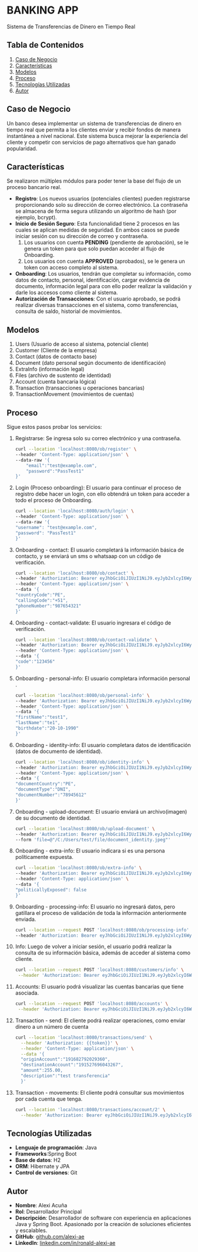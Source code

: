 # BANKING APP

Sistema de Transferencias de Dinero en Tiempo Real

## Tabla de Contenidos

1. [Caso de Negocio](#casodenegocio)
2. [Características](#características)
3. [Modelos](#modelos)
4. [Proceso](#proceso)
5. [Tecnologías Utilizadas](#tecnologíasutilizadas)
6. [Autor](#autor)

## Caso de Negocio

Un banco desea implementar un sistema de transferencias de dinero en tiempo real que permita a los
clientes enviar y recibir fondos de manera instantánea a nivel nacional. Este sistema busca mejorar
la experiencia del cliente y competir con servicios de pago alternativos que han ganado popularidad.

## Características

Se realizaron múltiples módulos para poder tener la base del flujo de un proceso bancario real.

- **Registro**: Los nuevos usuarios (potenciales clientes) pueden registrarse proporcionando solo su
  dirección de correo electrónico. La contraseña se almacena de forma segura utilizando un algoritmo
  de hash (por ejemplo, bcrypt).
- **Inicio de Sesión Seguro**: Esta funcionalidad tiene 2 procesos en las cuales se aplican medidas
  de seguridad. En ambos casos se puede iniciar sesión con su dirección de correo y contraseña.
    1. Los usuarios con cuenta **PENDING** (pendiente de aprobación), se le genera un token para que
       solo puedan acceder al flujo de Onboarding.
    2. Los usuarios con cuenta **APPROVED** (aprobados), se le genera un token con acceso completo
       al sistema.
- **Onboarding**: Los usuarios, tendrán que completar su información, como datos de contacto,
  personal, identificación, cargar evidencia de documento, información legal para con ello poder
  realizar la validación y darle los accesos como cliente al sistema.
- **Autorización de Transacciones**: Con el usuario aprobado, se podrá realizar diversas
  transacciones en el sistema, como transferencias, consulta de saldo, historial de movimientos.

## Modelos

1. Users (Usuario de acceso al sistema, potencial cliente)
2. Customer (Cliente de la empresa)
3. Contact (datos de contacto base)
4. Document (dato personal según documento de identificación)
5. ExtraInfo (información legal)
6. Files (archivo de sustento de identidad)
7. Account (cuenta bancaria lógica)
8. Transaction (transacciones u operaciones bancarias)
9. TransactionMovement (movimientos de cuentas)

## Proceso

Sigue estos pasos probar los servicios:

1. Registrarse: Se ingresa solo su correo electrónico y una contraseña.
   ```bash
   curl --location 'localhost:8080/ob/register' \
   --header 'Content-Type: application/json' \
   --data-raw '{
       "email":"test@example.com",
       "password":"PassTest1"
   }'
   ```

2. Login (Proceso onboarding): El usuario para continuar el proceso de registro debe hacer un login,
   con ello obtendrá un token para acceder a todo el proceso de Onboarding.
    ```bash
   curl --location 'localhost:8080/auth/login' \
   --header 'Content-Type: application/json' \
   --data-raw '{
   "username": "test@example.com",
   "password": "PassTest1"
   }'
    ```
3. Onboarding - contact: El usuario completará la información básica de contacto, y se enviará un sms o
   whatsaap con un código de verificación.
    ```bash
   curl --location 'localhost:8080/ob/contact' \
   --header 'Authorization: Bearer eyJhbGciOiJIUzI1NiJ9.eyJyb2xlcyI6WyJST0xFX1VTRVIiXSwiY3VzdG9tZXJJZCI6MSwiaWQiOjEsInN0YXRlIjoiUEVORElORyIsImVtYWlsIjoidGVzdEBleGFtcGxlLmNvbSIsInN1YiI6InRlc3RAZXhhbXBsZS5jb20iLCJpYXQiOjE3MjkzNjMwODUsImV4cCI6MTcyOTM2NDA4NX0.QXD49EG6gWLswrD1oEBs0ZlyuxhnUVTUYn9VZuhJBeA' \
   --header 'Content-Type: application/json' \
   --data '{
   "countryCode":"PE",
   "callingCode":"+51",
   "phoneNumber":"987654321"
   }'
    ```
4. Onboarding - contact-validate: El usuario ingresara el código de verificación.
    ```bash
   curl --location 'localhost:8080/ob/contact-validate' \
   --header 'Authorization: Bearer eyJhbGciOiJIUzI1NiJ9.eyJyb2xlcyI6WyJST0xFX1VTRVIiXSwiY3VzdG9tZXJJZCI6MSwiaWQiOjEsInN0YXRlIjoiUEVORElORyIsImVtYWlsIjoidGVzdEBleGFtcGxlLmNvbSIsInN1YiI6InRlc3RAZXhhbXBsZS5jb20iLCJpYXQiOjE3MjkzNjMwODUsImV4cCI6MTcyOTM2NDA4NX0.QXD49EG6gWLswrD1oEBs0ZlyuxhnUVTUYn9VZuhJBeA' \
   --header 'Content-Type: application/json' \
   --data '{
   "code":"123456"
   }'
    ```
5. Onboarding - personal-info: El usuario completara información personal .
    ```bash
   curl --location 'localhost:8080/ob/personal-info' \
   --header 'Authorization: Bearer eyJhbGciOiJIUzI1NiJ9.eyJyb2xlcyI6WyJST0xFX1VTRVIiXSwiY3VzdG9tZXJJZCI6MSwiaWQiOjEsInN0YXRlIjoiUEVORElORyIsImVtYWlsIjoidGVzdEBleGFtcGxlLmNvbSIsInN1YiI6InRlc3RAZXhhbXBsZS5jb20iLCJpYXQiOjE3MjkzNjMwODUsImV4cCI6MTcyOTM2NDA4NX0.QXD49EG6gWLswrD1oEBs0ZlyuxhnUVTUYn9VZuhJBeA' \
   --header 'Content-Type: application/json' \
   --data '{
   "firstName":"test1",
   "lastName":"te1",
   "birthdate":"20-10-1990"
   }'
    ```
6. Onboarding - identity-info: El usuario completara datos de identificación (datos de documento de
   identidad).
    ```bash
   curl --location 'localhost:8080/ob/identity-info' \
   --header 'Authorization: Bearer eyJhbGciOiJIUzI1NiJ9.eyJyb2xlcyI6WyJST0xFX1VTRVIiXSwiY3VzdG9tZXJJZCI6MSwiaWQiOjEsInN0YXRlIjoiUEVORElORyIsImVtYWlsIjoidGVzdEBleGFtcGxlLmNvbSIsInN1YiI6InRlc3RAZXhhbXBsZS5jb20iLCJpYXQiOjE3MjkzNjMwODUsImV4cCI6MTcyOTM2NDA4NX0.QXD49EG6gWLswrD1oEBs0ZlyuxhnUVTUYn9VZuhJBeA' \
   --header 'Content-Type: application/json' \
   --data '{
   "documentCountry":"PE",
   "documentType":"DNI",
   "documentNumber":"78945612"
   }'
    ```

7. Onboarding - upload-document: El usuario enviará un archivo(imagen) de su documento de identidad.
    ```bash
   curl --location 'localhost:8080/ob/upload-document' \
   --header 'Authorization: Bearer eyJhbGciOiJIUzI1NiJ9.eyJyb2xlcyI6WyJST0xFX1VTRVIiXSwiY3VzdG9tZXJJZCI6MSwiaWQiOjEsInN0YXRlIjoiUEVORElORyIsImVtYWlsIjoidGVzdEBleGFtcGxlLmNvbSIsInN1YiI6InRlc3RAZXhhbXBsZS5jb20iLCJpYXQiOjE3MjkzNjMwODUsImV4cCI6MTcyOTM2NDA4NX0.QXD49EG6gWLswrD1oEBs0ZlyuxhnUVTUYn9VZuhJBeA' \
   --form 'file=@"/C:/Users/test/file/document_identity.jpeg"'
   ```

8. Onboarding - extra-info: El usuario indicara si es una persona políticamente expuesta.
    ```bash
   curl --location 'localhost:8080/ob/extra-info' \
   --header 'Authorization: Bearer eyJhbGciOiJIUzI1NiJ9.eyJyb2xlcyI6WyJST0xFX1VTRVIiXSwiY3VzdG9tZXJJZCI6MSwiaWQiOjEsInN0YXRlIjoiUEVORElORyIsImVtYWlsIjoidGVzdEBleGFtcGxlLmNvbSIsInN1YiI6InRlc3RAZXhhbXBsZS5jb20iLCJpYXQiOjE3MjkzNjMwODUsImV4cCI6MTcyOTM2NDA4NX0.QXD49EG6gWLswrD1oEBs0ZlyuxhnUVTUYn9VZuhJBeA' \
   --header 'Content-Type: application/json' \
   --data '{
   "politicallyExposed": false
   }'
   ```

9. Onboarding - processing-info: El usuario no ingresará datos, pero gatillara el proceso de
   validación de toda la información anteriormente enviada.
    ```bash
   curl --location --request POST 'localhost:8080/ob/processing-info' \
   --header 'Authorization: Bearer eyJhbGciOiJIUzI1NiJ9.eyJyb2xlcyI6WyJST0xFX1VTRVIiXSwiY3VzdG9tZXJJZCI6MSwiaWQiOjEsInN0YXRlIjoiUEVORElORyIsImVtYWlsIjoidGVzdEBleGFtcGxlLmNvbSIsInN1YiI6InRlc3RAZXhhbXBsZS5jb20iLCJpYXQiOjE3MjkzNjMwODUsImV4cCI6MTcyOTM2NDA4NX0.QXD49EG6gWLswrD1oEBs0ZlyuxhnUVTUYn9VZuhJBeA'

   ```

10. Info: Luego de volver a iniciar sesión, el usuario podrá realizar la consulta de su información
    básica, además de acceder al sistema como cliente.
     ```bash
    curl --location --request POST 'localhost:8080/customers/info' \
      --header 'Authorization: Bearer eyJhbGciOiJIUzI1NiJ9.eyJyb2xlcyI6WyJST0xFX1VTRVIiXSwiY3VzdG9tZXJJZCI6MSwiaWQiOjEsInN0YXRlIjoiUEVORElORyIsImVtYWlsIjoidGVzdEBleGFtcGxlLmNvbSIsInN1YiI6InRlc3RAZXhhbXBsZS5jb20iLCJpYXQiOjE3MjkzNjMwODUsImV4cCI6MTcyOTM2NDA4NX0.QXD49EG6gWLswrD1oEBs0ZlyuxhnUVTUYn9VZuhJBeA' 
    ```

11. Accounts: El usuario podrá visualizar las cuentas bancarias que tiene asociada.
     ```bash
    curl --location --request POST 'localhost:8080/accounts' \
      --header 'Authorization: Bearer eyJhbGciOiJIUzI1NiJ9.eyJyb2xlcyI6WyJST0xFX1VTRVIiXSwiY3VzdG9tZXJJZCI6MSwiaWQiOjEsInN0YXRlIjoiUEVORElORyIsImVtYWlsIjoidGVzdEBleGFtcGxlLmNvbSIsInN1YiI6InRlc3RAZXhhbXBsZS5jb20iLCJpYXQiOjE3MjkzNjMwODUsImV4cCI6MTcyOTM2NDA4NX0.QXD49EG6gWLswrD1oEBs0ZlyuxhnUVTUYn9VZuhJBeA'   
    ```

12. Transaction - send: El cliente podrá realizar operaciones, como enviar dinero a un número de
    cuenta
    ```bash
    curl --location 'localhost:8080/transactions/send' \
      --header 'Authorization: {{token}}' \
      --header 'Content-Type: application/json' \
      --data '{
      "originAccount":"191682792029360",
      "destinationAccount":"191527696043267",
      "amount":255.00,
      "description":"test transferencia"
      }'

    ```

13. Transaction - movements: El cliente podrá consultar sus movimientos por cada cuenta que tenga.
    ```bash
    curl --location 'localhost:8080/transactions/account/2' \
      --header 'Authorization: Bearer eyJhbGciOiJIUzI1NiJ9.eyJyb2xlcyI6WyJST0xFX1VTRVIiXSwiY3VzdG9tZXJJZCI6MSwiaWQiOjEsInN0YXRlIjoiUEVORElORyIsImVtYWlsIjoidGVzdEBleGFtcGxlLmNvbSIsInN1YiI6InRlc3RAZXhhbXBsZS5jb20iLCJpYXQiOjE3MjkzNjMwODUsImV4cCI6MTcyOTM2NDA4NX0.QXD49EG6gWLswrD1oEBs0ZlyuxhnUVTUYn9VZuhJBeA'   
    ```

## Tecnologías Utilizadas

- **Lenguaje de programación**: Java
- **Frameworks**:Spring Boot
- **Base de datos**: H2
- **ORM**: Hibernate y JPA
- **Control de versiones**: Git

## Autor

- **Nombre**: Alexi Acuña
- **Rol**: Desarrollador Principal
- **Descripción**: Desarrollador de software con experiencia en aplicaciones Java y Spring Boot.
  Apasionado por la creación de soluciones eficientes y escalables.
- **GitHub**: [github.com/alexi-ae](https://github.com/alexi-ae)
- **LinkedIn**: [linkedin.com/in/ronald-alexi-ae](https://www.linkedin.com/in/ronald-alexi-ae/)